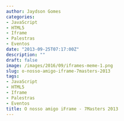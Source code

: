 ```yaml
---
author: Jaydson Gomes
categories:
- JavaScript
- HTML5
- Iframe
- Palestras
- Eventos
date: "2013-09-25T07:17:00Z"
description: ""
draft: false
image: /images/2016/09/iframes-meme-1.png
slug: o-nosso-amigo-iframe-7masters-2013
tags:
- JavaScript
- HTML5
- Iframe
- Palestras
- Eventos
title: O nosso amigo iFrame - 7Masters 2013
---
```


<script async class="speakerdeck-embed" data-id="41cf46803df90131218342f81ec59172" data-ratio="1.33333333333333" src="//speakerdeck.com/assets/embed.js"></script>